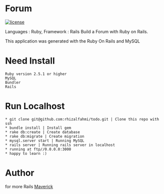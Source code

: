 
# Forum
 [![license](https://img.shields.io/github/license/mashape/apistatus.svg)]()

Languages : Ruby, Framework : Rails 
Build a Forum with Ruby on Rails.  

This application was generated with the Ruby On Rails and MySQL

# Need Install
    Ruby version 2.5.1 or higher
    MySQL
    Bundler
    Rails

# Run Localhost
  
    * git clone git@github.com:rhizalfahmi/todo.git | Clone this repo with ssh
    * bundle install | Install gem
    * rake db:create | Create database
    * rake db:migrate | Create migration
    * mysql.server start | Running MySQL
    * rails server | Running rails server in localhost
    * running at ftp//0.0.0.0:3000
    * happy to learn :)


# Author
for more Rails [Maverick](https://github.com/rhizalfahmi/)
